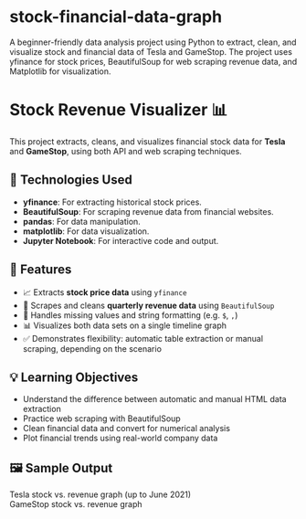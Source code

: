# stock-financial-data-graph
A beginner-friendly data analysis project using Python to extract, clean, and visualize stock and financial data of Tesla and GameStop. The project uses yfinance for stock prices, BeautifulSoup for web scraping revenue data, and Matplotlib for visualization.
# Stock Revenue Visualizer 📊

This project extracts, cleans, and visualizes financial stock data for **Tesla** and **GameStop**, using both API and web scraping techniques.

## 🔧 Technologies Used

- **yfinance**: For extracting historical stock prices.
- **BeautifulSoup**: For scraping revenue data from financial websites.
- **pandas**: For data manipulation.
- **matplotlib**: For data visualization.
- **Jupyter Notebook**: For interactive code and output.

## 📌 Features

- 📈 Extracts **stock price data** using `yfinance`
- 🧹 Scrapes and cleans **quarterly revenue data** using `BeautifulSoup`
- 🧪 Handles missing values and string formatting (e.g. `$`, `,`)
- 📊 Visualizes both data sets on a single timeline graph
- ✅ Demonstrates flexibility: automatic table extraction or manual scraping, depending on the scenario

## 💡 Learning Objectives

- Understand the difference between automatic and manual HTML data extraction
- Practice web scraping with BeautifulSoup
- Clean financial data and convert for numerical analysis
- Plot financial trends using real-world company data

## 🖼️ Sample Output

Tesla stock vs. revenue graph (up to June 2021)  
GameStop stock vs. revenue graph 
